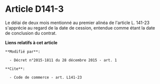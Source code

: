 # Article D141-3

Le délai de deux mois mentionné au premier alinéa de l'article L. 141-23 s'apprécie au regard de la date de cession, entendue
comme étant la date de conclusion du contrat.

**Liens relatifs à cet article**

	**Modifié par**:

	  - Décret n°2015-1811 du 28 décembre 2015 - art. 1

	**Cite**:

	  - Code de commerce - art. L141-23
